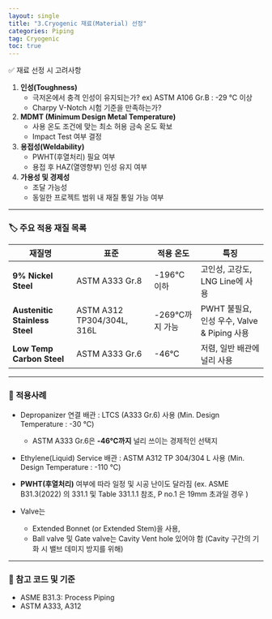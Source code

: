 ```yaml
---
layout: single
title: "3.Cryogenic 재료(Material) 선정"
categories: Piping
tag: Cryogenic
toc: true
---
```


✅ 재료 선정 시 고려사항

1. **인성(Toughness)**  
   - 극저온에서 충격 인성이 유지되는가? ex) ASTM A106 Gr.B : -29 ℃ 이상 
   - Charpy V-Notch 시험 기준을 만족하는가? 
2. **MDMT (Minimum Design Metal Temperature)**  
   - 사용 온도 조건에 맞는 최소 허용 금속 온도 확보
   - Impact Test 여부 결정
3. **용접성(Weldability)**  
   - PWHT(후열처리) 필요 여부
   - 용접 후 HAZ(열영향부) 인성 유지 여부
4. **가용성 및 경제성**  
   - 조달 가능성
   - 동일한 프로젝트 범위 내 재질 통일 가능 여부

---

### 🏷️ 주요 적용 재질 목록

| 재질명                         | 표준                       | 적용 온도      | 특징                                        |
| ------------------------------ | -------------------------- | -------------- | ------------------------------------------- |
| **9% Nickel Steel**            | ASTM A333 Gr.8             | -196℃ 이하     | 고인성, 고강도, LNG Line에 사용             |
| **Austenitic Stainless Steel** | ASTM A312 TP304/304L, 316L | -269℃까지 가능 | PWHT 불필요, 인성 우수, Valve & Piping 사용 |
| **Low Temp Carbon Steel**      | ASTM A333 Gr.6             | -46℃           | 저렴, 일반 배관에 널리 사용                 |

---

### 📌 적용사례

- Depropanizer 연결 배관 : LTCS (A333 Gr.6) 사용 (Min. Design Temperature : -30 ℃)
  - ASTM A333 Gr.6은 **-46℃까지** 널리 쓰이는 경제적인 선택지

- Ethylene(Liquid) Service 배관 : ASTM A312 TP 304/304 L 사용 (Min. Design Temperature : -110 ℃)
- **PWHT(후열처리)** 여부에 따라 일정 및 시공 난이도 달라짐 (ex. ASME B31.3(2022) 의 331.1 및 Table 331.1.1 참조, P no.1 은 19mm 초과일 경우 )
- Valve는 
  - Extended Bonnet (or Extended Stem)을 사용, 
  - Ball valve 및 Gate valve는 Cavity Vent hole 있어야 함 (Cavity 구간의 기화 시 밸브 데미지 방지를 위해)


---

### 📘 참고 코드 및 기준

- ASME B31.3: Process Piping
- ASTM A333, A312

